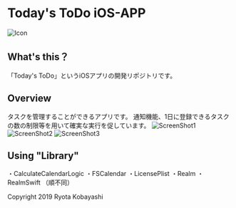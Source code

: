 # Today's ToDo iOS-APP
![Icon](https://github.com/naipaka/TodaysToDo/tree/images/icon.png)
## What's this？
「Today's ToDo」というiOSアプリの開発リポジトリです。

## Overview
タスクを管理することができるアプリです。
通知機能、1日に登録できるタスクの数の制限等を用いて確実な実行を促しています。 
![ScreenShot1](https://github.com/naipaka/TodaysToDo/tree/images/SS1.png)
![ScreenShot2](https://github.com/naipaka/TodaysToDo/tree/images/SS2.png)
![ScreenShot3](https://github.com/naipaka/TodaysToDo/tree/images/SS3.png)

## Using "Library"
・CalculateCalendarLogic
・FSCalendar
・LicensePlist
・Realm
・RealmSwift
（順不同）

Copyright 2019 Ryota Kobayashi
